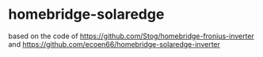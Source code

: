 # homebridge-solaredge

based on the code of https://github.com/Stog/homebridge-fronius-inverter and https://github.com/ecoen66/homebridge-solaredge-inverter
